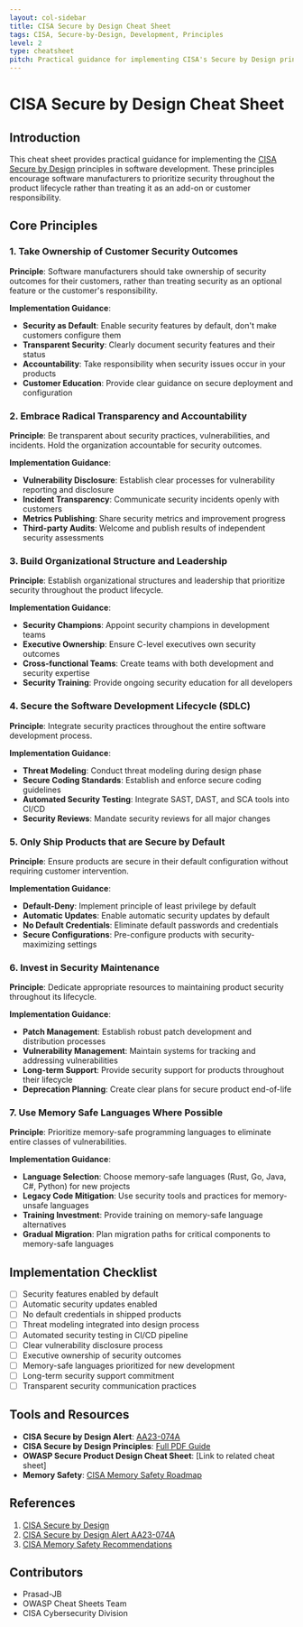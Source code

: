 ```yaml
---
layout: col-sidebar
title: CISA Secure by Design Cheat Sheet
tags: CISA, Secure-by-Design, Development, Principles
level: 2
type: cheatsheet
pitch: Practical guidance for implementing CISA's Secure by Design principles in software development.
---
```


# CISA Secure by Design Cheat Sheet

## Introduction

This cheat sheet provides practical guidance for implementing the [CISA Secure by Design](https://www.cisa.gov/securebydesign) principles in software development. These principles encourage software manufacturers to prioritize security throughout the product lifecycle rather than treating it as an add-on or customer responsibility.

## Core Principles

### 1. Take Ownership of Customer Security Outcomes

**Principle**: Software manufacturers should take ownership of security outcomes for their customers, rather than treating security as an optional feature or the customer's responsibility.

**Implementation Guidance**:

- **Security as Default**: Enable security features by default, don't make customers configure them
- **Transparent Security**: Clearly document security features and their status
- **Accountability**: Take responsibility when security issues occur in your products
- **Customer Education**: Provide clear guidance on secure deployment and configuration

### 2. Embrace Radical Transparency and Accountability

**Principle**: Be transparent about security practices, vulnerabilities, and incidents. Hold the organization accountable for security outcomes.

**Implementation Guidance**:

- **Vulnerability Disclosure**: Establish clear processes for vulnerability reporting and disclosure
- **Incident Transparency**: Communicate security incidents openly with customers
- **Metrics Publishing**: Share security metrics and improvement progress
- **Third-party Audits**: Welcome and publish results of independent security assessments

### 3. Build Organizational Structure and Leadership

**Principle**: Establish organizational structures and leadership that prioritize security throughout the product lifecycle.

**Implementation Guidance**:

- **Security Champions**: Appoint security champions in development teams
- **Executive Ownership**: Ensure C-level executives own security outcomes
- **Cross-functional Teams**: Create teams with both development and security expertise
- **Security Training**: Provide ongoing security education for all developers

### 4. Secure the Software Development Lifecycle (SDLC)

**Principle**: Integrate security practices throughout the entire software development process.

**Implementation Guidance**:

- **Threat Modeling**: Conduct threat modeling during design phase
- **Secure Coding Standards**: Establish and enforce secure coding guidelines
- **Automated Security Testing**: Integrate SAST, DAST, and SCA tools into CI/CD
- **Security Reviews**: Mandate security reviews for all major changes

### 5. Only Ship Products that are Secure by Default

**Principle**: Ensure products are secure in their default configuration without requiring customer intervention.

**Implementation Guidance**:

- **Default-Deny**: Implement principle of least privilege by default
- **Automatic Updates**: Enable automatic security updates by default
- **No Default Credentials**: Eliminate default passwords and credentials
- **Secure Configurations**: Pre-configure products with security-maximizing settings

### 6. Invest in Security Maintenance

**Principle**: Dedicate appropriate resources to maintaining product security throughout its lifecycle.

**Implementation Guidance**:

- **Patch Management**: Establish robust patch development and distribution processes
- **Vulnerability Management**: Maintain systems for tracking and addressing vulnerabilities
- **Long-term Support**: Provide security support for products throughout their lifecycle
- **Deprecation Planning**: Create clear plans for secure product end-of-life

### 7. Use Memory Safe Languages Where Possible

**Principle**: Prioritize memory-safe programming languages to eliminate entire classes of vulnerabilities.

**Implementation Guidance**:

- **Language Selection**: Choose memory-safe languages (Rust, Go, Java, C#, Python) for new projects
- **Legacy Code Mitigation**: Use security tools and practices for memory-unsafe languages
- **Training Investment**: Provide training on memory-safe language alternatives
- **Gradual Migration**: Plan migration paths for critical components to memory-safe languages

## Implementation Checklist

- [ ] Security features enabled by default
- [ ] Automatic security updates enabled
- [ ] No default credentials in shipped products
- [ ] Threat modeling integrated into design process
- [ ] Automated security testing in CI/CD pipeline
- [ ] Clear vulnerability disclosure process
- [ ] Executive ownership of security outcomes
- [ ] Memory-safe languages prioritized for new development
- [ ] Long-term security support commitment
- [ ] Transparent security communication practices

## Tools and Resources

- **CISA Secure by Design Alert**: [AA23-074A](https://www.cisa.gov/news-events/cybersecurity-advisories/aa23-074a)
- **CISA Secure by Design Principles**: [Full PDF Guide](https://www.cisa.gov/sites/default/files/2023-04/secure_by_design_alert_4.19.23.pdf)
- **OWASP Secure Product Design Cheat Sheet**: [Link to related cheat sheet]
- **Memory Safety**: [CISA Memory Safety Roadmap](https://www.cisa.gov/resources-tools/resources/memory-safety-roadmap)

## References

1. [CISA Secure by Design](https://www.cisa.gov/securebydesign)
2. [CISA Secure by Design Alert AA23-074A](https://www.cisa.gov/news-events/cybersecurity-advisories/aa23-074a)
3. [CISA Memory Safety Recommendations](https://www.cisa.gov/resources-tools/resources/memory-safety-roadmap)

## Contributors

- Prasad-JB
- OWASP Cheat Sheets Team
- CISA Cybersecurity Division